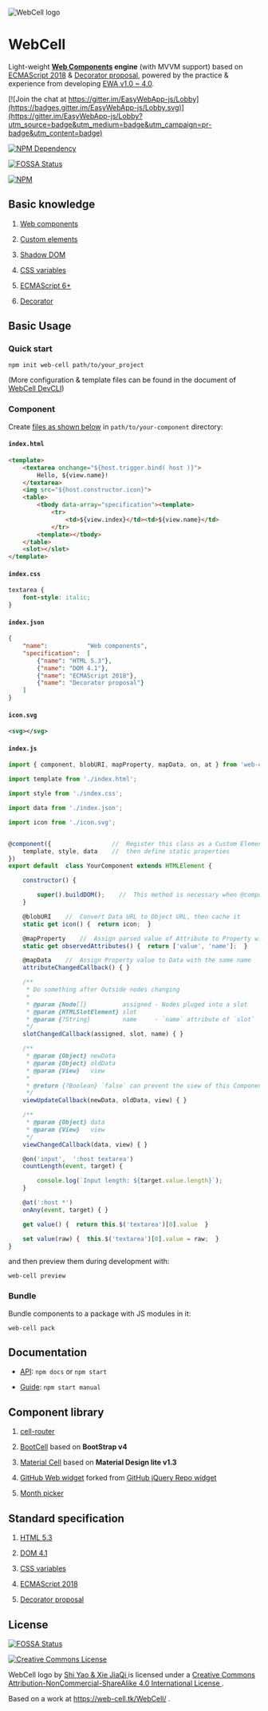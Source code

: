 ![WebCell logo](https://web-cell.tk/WebCell/image/WebCell.svg)

# WebCell

Light-weight **[Web Components](https://www.webcomponents.org/) engine** (with MVVM support) based on [ECMAScript 2018][1] & [Decorator proposal][2], powered by the practice & experience from developing [EWA v1.0 ~ 4.0](https://gitee.com/Tech_Query/EasyWebApp/).

[![Join the chat at https://gitter.im/EasyWebApp-js/Lobby](https://badges.gitter.im/EasyWebApp-js/Lobby.svg)](https://gitter.im/EasyWebApp-js/Lobby?utm_source=badge&utm_medium=badge&utm_campaign=pr-badge&utm_content=badge)

[![NPM Dependency](https://david-dm.org/EasyWebApp/WebCell.svg)](https://david-dm.org/EasyWebApp/WebCell)

[![FOSSA Status](https://app.fossa.io/api/projects/git%2Bgithub.com%2FEasyWebApp%2FWebCell.svg?type=shield)](https://app.fossa.io/projects/git%2Bgithub.com%2FEasyWebApp%2FWebCell?ref=badge_shield)

[![NPM](https://nodei.co/npm/web-cell.png?downloads=true&downloadRank=true&stars=true)](https://nodei.co/npm/web-cell/)



## Basic knowledge

 1. [Web components](https://developer.mozilla.org/en-US/docs/Web/Web_Components)

 2. [Custom elements](https://developers.google.com/web/fundamentals/web-components/customelements)

 3. [Shadow DOM](https://developers.google.com/web/fundamentals/web-components/shadowdom)

 4. [CSS variables](https://developer.mozilla.org/en-US/docs/Web/CSS/Using_CSS_variables)

 5. [ECMAScript 6+](http://es6-features.org/)

 6. [Decorator](https://github.com/tc39/proposal-decorators#decorators)



## Basic Usage


### Quick start

```Shell
npm init web-cell path/to/your_project
```
(More configuration & template files can be found in the document of [WebCell DevCLI](https://web-cell.tk/DevCLI/))


### Component

Create [files as shown below](https://github.com/EasyWebApp/DevCLI/tree/master/test/example-js) in `path/to/your-component` directory:

#### `index.html`

```HTML
<template>
    <textarea onchange="${host.trigger.bind( host )}">
        Hello, ${view.name}!
    </textarea>
    <img src="${host.constructor.icon}">
    <table>
        <tbody data-array="specification"><template>
            <tr>
                <td>${view.index}</td><td>${view.name}</td>
            </tr>
        <template></tbody>
    </table>
    <slot></slot>
</template>
```

#### `index.css`

```CSS
textarea {
    font-style: italic;
}
```

#### `index.json`

```JSON
{
    "name":           "Web components",
    "specification":  [
        {"name": "HTML 5.3"},
        {"name": "DOM 4.1"},
        {"name": "ECMAScript 2018"},
        {"name": "Decorator proposal"}
    ]
}
```

#### `icon.svg`

```XML
<svg></svg>
```

#### `index.js`

```JavaScript
import { component, blobURI, mapProperty, mapData, on, at } from 'web-cell';

import template from './index.html';

import style from './index.css';

import data from './index.json';

import icon from './icon.svg';


@component({                 //  Register this class as a Custom Element,
    template, style, data    //  then define static properties
})
export default  class YourComponent extends HTMLElement {

    constructor() {

        super().buildDOM();    //  This method is necessary when @component or @on is used
    }

    @blobURI    //  Convert Data URL to Object URL, then cache it
    static get icon() {  return icon;  }

    @mapProperty    //  Assign parsed value of Attribute to Property with the same name
    static get observedAttributes() {  return ['value', 'name'];  }

    @mapData    //  Assign Property value to Data with the same name
    attributeChangedCallback() { }

    /**
     * Do something after Outside nodes changing
     *
     * @param {Node[]}          assigned - Nodes pluged into a slot
     * @param {HTMLSlotElement} slot
     * @param {?String}         name     - `name` attribute of `slot`
     */
    slotChangedCallback(assigned, slot, name) { }

    /**
     * @param {Object} newData
     * @param {Object} oldData
     * @param {View}   view
     *
     * @return {?Boolean} `false` can prevent the view of this Component to rerender
     */
    viewUpdateCallback(newData, oldData, view) { }

    /**
     * @param {Object} data
     * @param {View}   view
     */
    viewChangedCallback(data, view) { }

    @on('input',  ':host textarea')
    countLength(event, target) {

        console.log(`Input length: ${target.value.length}`);
    }

    @at(':host *')
    onAny(event, target) { }

    get value() {  return this.$('textarea')[0].value  }

    set value(raw) {  this.$('textarea')[0].value = raw;  }
}
```

and then preview them during development with:
```Shell
web-cell preview
```

### Bundle

Bundle components to a package with JS modules in it:
```Shell
web-cell pack
```


## Documentation

 - [API](https://web-cell.tk/WebCell/): `npm docs` or `npm start`

 - [Guide](https://web-cell.tk/WebCell/manual/): `npm start manual`



## Component library

 1. [cell-router](https://web-cell.tk/cell-router/)

 2. [BootCell](https://github.com/EasyWebApp/BootCell) based on **BootStrap v4**

 3. [Material Cell](https://web-cell-ht.ml/) based on **Material Design lite v1.3**

 4. [GitHub Web widget](https://techquery.github.io/GitHub-Web-Widget/) forked from [GitHub jQuery Repo widget](https://github.com/JoelSutherland/GitHub-jQuery-Repo-Widget)

 5. [Month picker](https://techquery.github.io/month-picker/)



## Standard specification

 1. [HTML 5.3](https://www.w3.org/TR/html53/)

 2. [DOM 4.1](https://www.w3.org/TR/dom41/)

 3. [CSS variables](https://www.w3.org/TR/css-variables-1/)

 4. [ECMAScript 2018][1]

 5. [Decorator proposal][2]



[1]: https://www.ecma-international.org/publications/standards/Ecma-262.htm

[2]: https://tc39.github.io/proposal-decorators/



## License

[![FOSSA Status](https://app.fossa.io/api/projects/git%2Bgithub.com%2FEasyWebApp%2FWebCell.svg?type=large)](https://app.fossa.io/projects/git%2Bgithub.com%2FEasyWebApp%2FWebCell?ref=badge_large)


<a rel="license" href="http://creativecommons.org/licenses/by-nc-sa/4.0/">
    <img alt="Creative Commons License" style="border-width:0"
         src="https://i.creativecommons.org/l/by-nc-sa/4.0/88x31.png" />
</a>

<span xmlns:dct="http://purl.org/dc/terms/" property="dct:title" rel="dct:type"
      href="http://purl.org/dc/dcmitype/StillImage">
    WebCell logo
</span>
by
<a xmlns:cc="http://creativecommons.org/ns#"
   property="cc:attributionName" rel="cc:attributionURL"
   href="https://web-cell.tk/">
   Shi Yao  &  Xie JiaQi
</a>
is licensed under a
<a rel="license" href="http://creativecommons.org/licenses/by-nc-sa/4.0/">
   Creative Commons Attribution-NonCommercial-ShareAlike 4.0 International License
</a>.

Based on a work at
<a xmlns:dct="http://purl.org/dc/terms/" rel="dct:source"
   href="https://web-cell.tk/WebCell/">
    https://web-cell.tk/WebCell/
</a>.
